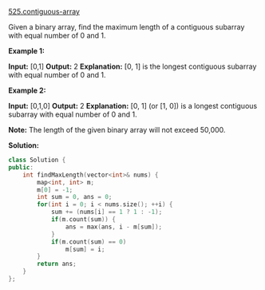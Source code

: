 [525.contiguous-array](https://leetcode.com/problems/contiguous-array/)  

Given a binary array, find the maximum length of a contiguous subarray with equal number of 0 and 1.

**Example 1:**  

**Input:** \[0,1\]
**Output:** 2
**Explanation:** \[0, 1\] is the longest contiguous subarray with equal number of 0 and 1.

**Example 2:**  

**Input:** \[0,1,0\]
**Output:** 2
**Explanation:** \[0, 1\] (or \[1, 0\]) is a longest contiguous subarray with equal number of 0 and 1.

**Note:** The length of the given binary array will not exceed 50,000.  



**Solution:**  

```cpp
class Solution {
public:
    int findMaxLength(vector<int>& nums) {
        map<int, int> m;
        m[0] = -1;
        int sum = 0, ans = 0;
        for(int i = 0; i < nums.size(); ++i) {
            sum += (nums[i] == 1 ? 1 : -1);
            if(m.count(sum)) {
                ans = max(ans, i - m[sum]);
            }
            if(m.count(sum) == 0)
                m[sum] = i;
        }
        return ans;
    }
};
```
      